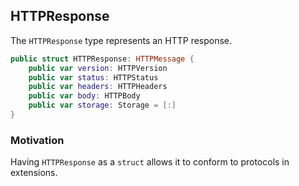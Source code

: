 ## HTTPResponse

The `HTTPResponse` type represents an HTTP response.

```swift
public struct HTTPResponse: HTTPMessage {
    public var version: HTTPVersion
    public var status: HTTPStatus
    public var headers: HTTPHeaders
    public var body: HTTPBody
    public var storage: Storage = [:]
}
```

### Motivation

Having `HTTPResponse` as a `struct` allows it to conform to protocols in extensions.